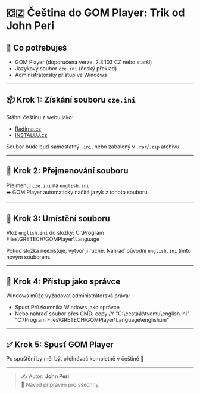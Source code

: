 # 🇨🇿 Čeština do GOM Player: Trik od John Peri

## 🧰 Co potřebuješ
- GOM Player (doporučená verze: 2.3.103 CZ nebo starší)
- Jazykový soubor `cze.ini` (český překlad)
- Administrátorský přístup ve Windows

---

## 📦 Krok 1: Získání souboru `cze.ini`
Stáhni češtinu z webu jako:
- [Radírna.cz](https://www.radirna.cz/software/gom-player-jak-na-download-a-cestinu.html)
- [INSTALUJ.cz](https://www.instaluj.cz/gom-player)

Soubor bude buď samostatný `.ini`, nebo zabalený v `.rar`/`.zip` archivu.

---

## 📝 Krok 2: Přejmenování souboru
Přejmenuj `cze.ini` na `english.ini`  
➡️ GOM Player automaticky načítá jazyk z tohoto souboru.

---

## 📁 Krok 3: Umístění souboru
Vlož `english.ini` do složky:
C:\Program Files\GRETECH\GOMPlayer\Language

Pokud složka neexistuje, vytvoř ji ručně. Nahraď původní `english.ini` tímto novým souborem.

---

## 🔐 Krok 4: Přístup jako správce
Windows může vyžadovat administrátorská práva:
- Spusť Průzkumníka Windows jako správce
- Nebo nahraď soubor přes CMD:
copy /Y "C:\cesta\k\tvemu\english.ini" "C:\Program Files\GRETECH\GOMPlayer\Language\english.ini"


---

## ✅ Krok 5: Spusť GOM Player
Po spuštění by měl být přehrávač kompletně v češtině 🎉

---

> ✍️ Autor: **John Peri**  
> 🧠 Návod připraven pro všechny,
